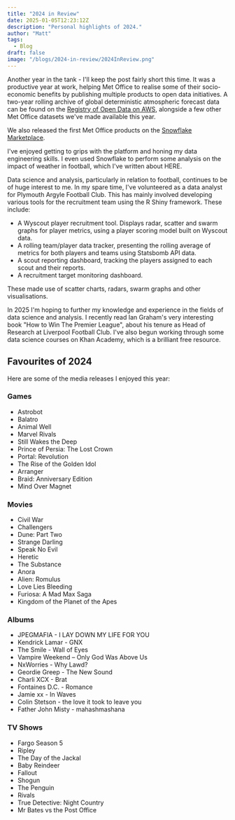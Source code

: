```yaml
---
title: "2024 in Review"
date: 2025-01-05T12:23:12Z
description: "Personal highlights of 2024."
author: "Matt"
tags:
  - Blog
draft: false
image: "/blogs/2024-in-review/2024InReview.png"
---
```

Another year in the tank - I'll keep the post fairly short this time. It was a productive year at work, helping Met Office to realise some of their socio-economic benefits by publishing multiple products to open data initiatives. A two-year rolling archive of global deterministic atmospheric forecast data can be found on the [Registry of Open Data on AWS](https://registry.opendata.aws/met-office-global-deterministic/), alongside a few other Met Office datasets we've made available this year. 

We also released the first Met Office products on the [Snowflake Marketplace](https://app.snowflake.com/marketplace/providers/GZTDZJKVBD/Met%20Office). 

I've enjoyed getting to grips with the platform and honing my data engineering skills. I even used Snowflake to perform some analysis on the impact of weather in football, which I've written about HERE. 

Data science and analysis, particularly in relation to football, continues to be of huge interest to me. In my spare time, I've volunteered as a data analyst for Plymouth Argyle Football Club. This has mainly involved developing various tools for the recruitment team using the R Shiny framework. These include:

- A Wyscout player recruitment tool. Displays radar, scatter and swarm graphs for player metrics, using a player scoring model built on Wyscout data.
- A rolling team/player data tracker, presenting the rolling average of metrics for both players and teams using Statsbomb API data.
- A scout reporting dashboard, tracking the players assigned to each scout and their reports.
- A recruitment target monitoring dashboard. 

These made use of scatter charts, radars, swarm graphs and other visualisations. 

In 2025 I'm hoping to further my knowledge and experience in the fields of data science and analysis. I recently read Ian Graham's very interesting book "How to Win The Premier League", about his tenure as Head of Research at Liverpool Football Club. I've also begun working through some data science courses on Khan Academy, which is a brilliant free resource. 

## Favourites of 2024

Here are some of the media releases I enjoyed this year:

### Games
- Astrobot
- Balatro
- Animal Well
- Marvel Rivals
- Still Wakes the Deep
- Prince of Persia: The Lost Crown
- Portal: Revolution
- The Rise of the Golden Idol
- Arranger
- Braid: Anniversary Edition
- Mind Over Magnet

### Movies
- Civil War
- Challengers
- Dune: Part Two 
- Strange Darling
- Speak No Evil
- Heretic
- The Substance
- Anora
- Alien: Romulus
- Love Lies Bleeding
- Furiosa: A Mad Max Saga
- Kingdom of the Planet of the Apes

### Albums
- JPEGMAFIA - I LAY DOWN MY LIFE FOR YOU
- Kendrick Lamar - GNX
- The Smile - Wall of Eyes
- Vampire Weekend – Only God Was Above Us
- NxWorries - Why Lawd?
- Geordie Greep - The New Sound
- Charli XCX - Brat
- Fontaines D.C. - Romance
- Jamie xx - In Waves
- Colin Stetson - the love it took to leave you
- Father John Misty - mahashmashana

### TV Shows
- Fargo Season 5
- Ripley
- The Day of the Jackal
- Baby Reindeer
- Fallout
- Shogun
- The Penguin
- Rivals
- True Detective: Night Country
- Mr Bates vs the Post Office 